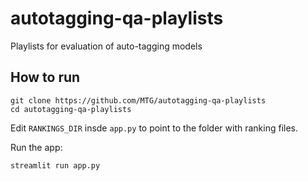 # autotagging-qa-playlists
Playlists for evaluation of auto-tagging models

## How to run

```
git clone https://github.com/MTG/autotagging-qa-playlists
cd autotagging-qa-playlists 
```

Edit `RANKINGS_DIR` insde `app.py` to point to the folder with ranking files.

Run the app:
```
streamlit run app.py
```
